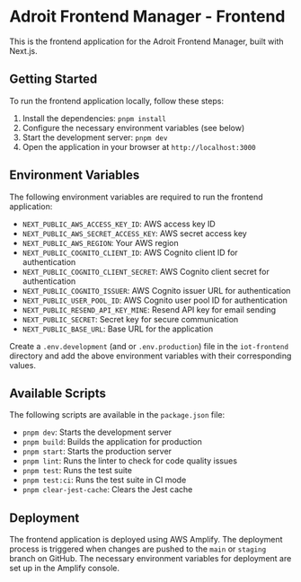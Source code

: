 # Adroit Frontend Manager - Frontend

This is the frontend application for the Adroit Frontend Manager, built with Next.js.

## Getting Started

To run the frontend application locally, follow these steps:

1. Install the dependencies: `pnpm install`
2. Configure the necessary environment variables (see below)
3. Start the development server: `pnpm dev`
4. Open the application in your browser at `http://localhost:3000`

## Environment Variables

The following environment variables are required to run the frontend application:

- `NEXT_PUBLIC_AWS_ACCESS_KEY_ID`: AWS access key ID
- `NEXT_PUBLIC_AWS_SECRET_ACCESS_KEY`: AWS secret access key
- `NEXT_PUBLIC_AWS_REGION`: Your AWS region
- `NEXT_PUBLIC_COGNITO_CLIENT_ID`: AWS Cognito client ID for authentication
- `NEXT_PUBLIC_COGNITO_CLIENT_SECRET`: AWS Cognito client secret for authentication
- `NEXT_PUBLIC_COGNITO_ISSUER`: AWS Cognito issuer URL for authentication
- `NEXT_PUBLIC_USER_POOL_ID`: AWS Cognito user pool ID for authentication
- `NEXT_PUBLIC_RESEND_API_KEY_MINE`: Resend API key for email sending
- `NEXT_PUBLIC_SECRET`: Secret key for secure communication
- `NEXT_PUBLIC_BASE_URL`: Base URL for the application

Create a `.env.development` (and or `.env.production`) file in the `iot-frontend` directory and add the above environment variables with their corresponding values.

## Available Scripts

The following scripts are available in the `package.json` file:

- `pnpm dev`: Starts the development server
- `pnpm build`: Builds the application for production
- `pnpm start`: Starts the production server
- `pnpm lint`: Runs the linter to check for code quality issues
- `pnpm test`: Runs the test suite
- `pnpm test:ci`: Runs the test suite in CI mode
- `pnpm clear-jest-cache`: Clears the Jest cache

## Deployment

The frontend application is deployed using AWS Amplify. The deployment process is triggered when changes are pushed to the `main` or `staging` branch on GitHub. The necessary environment variables for deployment are set up in the Amplify console.
